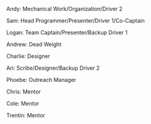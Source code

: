 Andy: Mechanical Work/Organization/Driver 2

Sam: Head Programmer/Presenter/Driver 1/Co-Captain

Logan: Team Captain/Presenter/Backup Driver 1

Andrew: Dead Weight

Charlie: Designer

Ari: Scribe/Designer/Backup Driver 2

Phoebe: Outreach Manager

Chris: Mentor

Cole: Mentor

Trentin: Mentor
